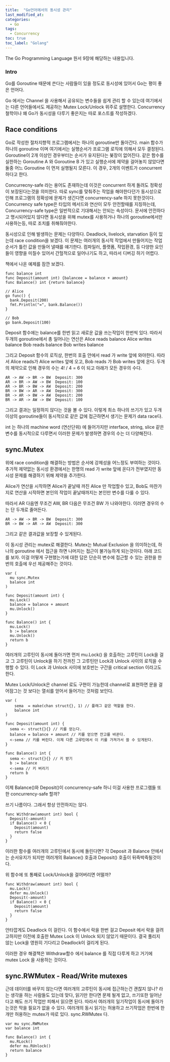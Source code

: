 ```yaml
---
title:  "Go언어에서의 동시성 관리"
last_modified_at: 
categories: 
  - Go
tags:
  - Concurrency 
toc: true
toc_label: "Golang"
---
```


The Go Programming Language 원서 9장에 해당하는 내용입니다.

### Intro
Go를 Goroutine 때문에 쓴다는 사람들이 있을 정도로 동시성에 있어서 Go는 평이 좋은 언어다.

Go 에서는 Channel 을 사용해서 공유되는 변수들을 쉽게 관리 할 수 있는데 여기에서는 다른 언어들에서도 제공하는 Mutex Lock/Unlock 위주로 설명한다. Concurrency 철학이나 왜 Go가 동시성을 다루기 좋은지는 따로 포스트를 작성하겠다.

## Race conditions

Go로 작성한 절차지향적 프로그램에서는 하나의 goroutine만 돌아간다. main 함수가 하나의 goroutine 이며 여기에서는 실행순서가 프로그램 로직에 의해서 모두 결정된다. Goroutine이 2개 이상인 경우부터는 순서가 유지된다는 봊장이 없어진다. 같은 함수를 실한하는 Goroutine A 와 Goroutine B 가 있고 실행순서에 제약을 걸어놓지 않았다면 둘중 어느 Goroutine 이 먼저 실행될지 모른다. 이 경우, 2개의 이벤트가 concurrent 하다고 한다.

Concurrecny-safe 라는 용어도 존재하는데 이것은 concurrent 하게 돌려도 정확성이 보장된다는것을 의미한다. 따로 sync를 맞춰주는 작업을 해야한다던가 동시성으로 인해 프로그램의 정확성에 문제가 생긴다면 concurrency-safe 하지 못한것이다. Concurrency safe type은 타입의 메서드와 연산이 모두 안전할때를 지칭하는데, Concurrency-safe type은 일반적으로 기대해서는 안되는 속성이다. 문서에 안전하다고 명시되어있지 않다면 동시성을 위해 mutex를 사용하거나 하나의 goroutine에서만 사용하는등, 따로 조치를 취해줘야한다.

동시성으로 인해 발생하는 문제는 다양하다. Deadlock, livelock, starvation 등이 있는데 race condition을 보겠다. 이 문제는 여러개의 동시적 작업에서 만들어지는 작업순서가 틀린 값을 만들어 낼때를 얘기한다. 컴파일러, 플랫폼, 작업환경, 등 다양한 요인들이 영향을 미칠수 있어서 간헐적으로 일어나기도 하고, 따라서 디버깅 하기 어렵다.

책에서 나온 예제를 잠깐 보겠다.
```
func balance int
func Deposit(amount int) {balancee = balance + amount}
func Balance() int {return balance}
```

```
// Alice
go func() {
  bank.Deposit(200)
  fmt.Println("=", bank.Balance())
}

// Bob
go bank.Deposit(100)
```

Deposit 함수에는 balance를 한번 읽고 새로운 값을 쓰는작업이 한번씩 있다. 따라서 두개의 goroutine에서 총 일어나는 연산은 
Alice reads balance
Alice writes balance
Bob reads balance
Bob writes balance

그리고 Deposit 함수의 로직상, 한번의 호출 안에서 read 가 write 앞에 와야한다.
따라서 Alice reads가 Alice writes 앞에 오고, Bob reads 가 Bob writes 앞에 온다.
두개의 제약으로 인해 경우의 수는 4! / 4 = 6 이 되고 아래가 모든 경우의 수다.
```
AR -> AW -> BR -> BW  Deposit: 300
AR -> BR -> AW -> BW  Deposit: 100
AR -> BR -> BW -> AW  Deposit: 200
BR -> BW -> AR -> AW  Deposit: 300
BR -> AR -> BW -> AW  Deposit: 200
BR -> AR -> AW -> BW  Deposit: 100
```

그리고 결과는 일정하지 않다는 것을 볼 수 있다. 이렇게 최소 하나의 쓰기가 있고 두개 이상의 goroutine들이 동시적으로 같은 값에 접근하면서 생기는 문제가 data race다.

int 는 하나의 machine word (연산단위) 에 들어가지만 interface, string, slice 같은 변수를 동시적으로 다루면서 이러한 문제가 발생하면 경우의 수는 더 다양해진다.

## sync.Mutex
위에 race condition을 해결하는 방법은 순서에 강제성을 어느정도 부여하는 것이다.
추가적 제약없는 동시성 환경에서는 한명의 read 가 write 앞에 온다가 전부였지만 동시성 문제를 해결하기 위해 제약을 추가한다.

Alice가 연산을 시작하면 Alice가 끝날때 까진 Alice 만 작업할수 있고,
Bob도 마찬가지로 연산을 시작하면 본인의 작업이 끝날때까지는 본인만 변수를 다룰 수 있다.

따라서 AR 다음엔 무조건 AW, BR 다음은 무조건 BW 가 나와야한다. 이러면 경우의 수는 단 두개로 줄어든다.

```
AR -> AW -> BR -> BW  Deposit: 300
BR -> BW -> AR -> AW  Deposit: 300
```

그리고 같은 결과값을 보장할 수 있게된다.

이 동시성 관리는 mutex로 해결한다. Mutex는 Mutual Exclusion 을 의미하는데, 하나의 goroutine 에서 접근을 하면 나머지는 접근이 불가능하게 되는것이다. 아래 코드를 보자. 이걸 어떻게 구현했는가에 대한 답은 단순히 변수에 접근할 수 있는 권한을 한번의 호출에 우선 제공해주는 것이다.

```
var (
  mu sync.Mutex
  balance int
)

func Deposit(amount int) {
  mu.Lock()
  balance = balance + amount
  mu.Unlock()
}

func Balance() int {
  mu.Lock()
  b := balance
  mu.Unlock()
  return b
}
```
여러개의 고루틴이 동시에 돌아가면 먼저 mu.Lock() 을 호출하는 고루틴이 Lock을 걸고 그 고루틴이 Unlock을 하기 전까진 그 고루틴만 Lock과 Unlock 사이의 로직을 수행할 수 있다. 이 Lock 과 Unlock 사이에 보호반는 구간을 critical section 이라고도 한다.

Mutex Lock/Unlock은 channel 로도 구현이 가능한데 channel로 표현하면 문을 걸어잠그는 것 보다는 열쇠를 얻어서 들어가는 것처럼 보인다.

```
var (
    sema  = make(chan struct{}, 1) // 플래그 같은 역할을 한다.
    balance int
)

func Deposit(amount int) {
  sema <- struct{}{} // 키를 얻는다.
  balance = balance + amount // 키를 얻으면 잔고를 바꾼다.
  <-sema // 키를 버린다. 이제 다른 고루틴에서 이 키를 가져가서 쓸 수 있게된다.
}

func Balance() int {
  sema <- struct{}{} // 키 받기
  b := balance
  <-sema // 키 버리기
  return b
}
```

이제 Balance()와 Deposit()이 concurrency-safe 하니 이걸 사용한 프로그램들 또한 concurrency-safe 할까?

쓰기 나름이다. 그래서 항상 안전하지는 않다.

```
func Withdraw(amount int) bool {
  Deposit(-amount)
  if Balance() < 0 {
    Deposit(amount)
    return false
  }
}
```
이러한 함수를 여러개의 고루틴에서 동시에 돌린다면? 각 Deposit 과 Balance 안에서는 순서유지가 되지만 여러개의 Balance() 호출과 Deposit() 호출이 뒤죽박죽될것이다.

위 함수에 또 통째로 Lock/Unlock을 걸어버리면 어떨까?
```
func Withdraw(amount int) bool {
  mu.Lock()
  defer mu.Unlock()
  Deposit(-amount)
  if Balance() < 0 {
    Deposit(amount)
    return false
  }
}
```
안타깝게도 Deadlock 이 걸린다. 이 함수에서 락을 한번 걸고 Deposit 에서 락을 걸려고하지만 이전에 호출한 Mutex Lock 이 Unlock 되지 않았기 때문이다. 결국 풀리지 않는 Lock을 영원히 기다리고 Deadlock이 걸리게 된다.

이러한 경우 해결책은 Withdraw함수 에서 balance 를 직접 다루게 하고 거기에 mutex Lock 을 사용하는 것이다.

## sync.RWMutex -  Read/Write mutexes

근데 데이터를 바꾸지 않는다면 여러개의 고루틴이 동시에 접근하는건 괜찮지 않나? 라는 생각을 하는 사람들도 있는데 맞다, 읽기만 한다면 문제 될게 없고, 쓰기또한 일어난다고 해도 쓰기 작업만 피해서 읽으면 된다.
따라서 여러개의 일기작업이 동시에 돌아가는것은 막을 필요가 없을 수 있다.
여러개의 동시 읽기는 허용하고 쓰기작업은 한번에 한개만 허용하는 mutex가 따로 있다. sync.RWMutex 다.

```
var mu sync.RWMutex
var balance int

func Balance() int {
  mu.RLock()
  defer mu.RUnlock()
  return balance
}
```